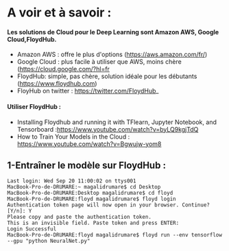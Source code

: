 # A voir et à savoir : 

#### Les solutions de Cloud pour le Deep Learning sont Amazon AWS, Google Cloud,FloydHub. 
* Amazon AWS : offre le plus d'options (https://aws.amazon.com/fr/)
* Google Cloud : plus facile à utiliser que AWS, moins chère (https://cloud.google.com/?hl=fr
* FloydHub: simple, pas chère, solution idéale pour les débutants (https://www.floydhub.com)
* FloyHub on twitter : https://twitter.com/FloydHub_


#### Utiliser FloydHub : 
* Installing Floydhub and running it with TFlearn, Jupyter Notebook, and Tensorboard :https://www.youtube.com/watch?v=byLQ9kgjTdQ
* How to Train Your Models in the Cloud : https://www.youtube.com/watch?v=Bgwujw-yom8


## 1-Entraîner le modèle sur FloydHub : 
```
Last login: Wed Sep 20 11:00:02 on ttys001
MacBook-Pro-de-DRUMARE:~ magalidrumare$ cd Desktop
MacBook-Pro-de-DRUMARE:Desktop magalidrumare$ cd floyd
MacBook-Pro-de-DRUMARE:floyd magalidrumare$ floyd login
Authentication token page will now open in your browser. Continue? [Y/n]: Y
Please copy and paste the authentication token.
This is an invisible field. Paste token and press ENTER: 
Login Successful
MacBook-Pro-de-DRUMARE:floyd magalidrumare$ floyd run --env tensorflow --gpu "python NeuralNet.py"
```

